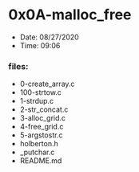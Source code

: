 # 0x0A-malloc_free

* Date: 08/27/2020
* Time: 09:06

### files:

* 0-create_array.c
* 100-strtow.c
* 1-strdup.c
* 2-str_concat.c
* 3-alloc_grid.c
* 4-free_grid.c
* 5-argstostr.c
* holberton.h
* _putchar.c
* README.md
